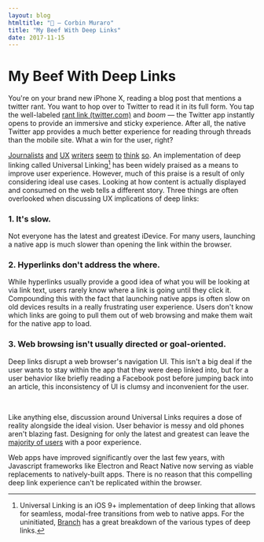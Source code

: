 ```yaml
---
layout: blog
htmltitle: "🔗 — Corbin Muraro"
title: "My Beef With Deep Links"
date: 2017-11-15
---
```


# My Beef With Deep Links

You're on your brand new iPhone X, reading a blog post that mentions a twitter rant. You want to hop over to Twitter to read it in its full form. You tap the well-labeled [rant link (twitter.com)](https://twitter.com/gravislizard/status/927593460642615296) and *boom* — the Twitter app instantly opens to provide an immersive and sticky experience. After all, the native Twitter app provides a much better experience for reading through threads than the mobile site. What a win for the user, right?

[Journalists](https://techcrunch.com/2015/06/12/a-brief-history-of-deep-linking/) [and](https://apsalar.com/2017/02/wtf-are-universal-links-and-why-should-you-care/) [UX](https://www.tune.com/blog/optimizing-user-experience-with-deferred-deep-linking/) [writers](https://www.uxmatters.com/mt/archives/2016/01/the-crucial-role-deep-linking-should-play-in-your-mobile-app.php) [seem](https://blog.markgrowth.com/deep-linking-what-is-it-why-does-your-app-need-it-and-how-to-use-it-fe45a957aa0f) [to](https://www.linkedin.com/pulse/we-examined-universal-links-across-hundreds-apps-data-austin-hay/) [think](https://www.sitepoint.com/ios-universal-links-for-a-seamless-app-user-experience/) [so](https://clearbridgemobile.com/7-benefits-of-mobile-app-deep-linking/). An implementation of deep linking called Universal Linking[^1] has been widely praised as a means to improve user experience. However, much of this praise is a result of only considering ideal use cases. Looking at how content is actually displayed and consumed on the web tells a different story. Three things are often overlooked when discussing UX implications of deep links:

### 1. It's slow.

Not everyone has the latest and greatest iDevice. For many users, launching a native app is much slower than opening the link within the browser.

### 2. Hyperlinks don't address the where.

While hyperlinks usually provide a good idea of what you will be looking at via link text, users rarely know where a link is going until they click it. Compounding this with the fact that launching native apps is often slow on old devices results in a really frustrating user experience. Users don't know which links are going to pull them out of web browsing and make them wait for the native app to load.

### 3. Web browsing isn't usually directed or goal-oriented.

Deep links disrupt a web browser's navigation UI. This isn't a big deal if the user wants to stay within the app that they were deep linked into, but for a user behavior like briefly reading a Facebook post before jumping back into an article, this inconsistency of UI is clumsy and inconvenient for the user.

<br />

Like anything else, discussion around Universal Links requires a dose of reality alongside the ideal vision. User behavior is messy and old phones aren't blazing fast. Designing for only the latest and greatest can leave the [majority of users](https://newzoo.com/insights/articles/63-percent-of-all-iphones-ever-sold-still-in-use/) with a poor experience.

Web apps have improved significantly over the last few years, with Javascript frameworks like Electron and React Native now serving as viable replacements to natively-built apps. There is no reason that this compelling deep link experience can't be replicated within the browser.

[^1]: Universal Linking is an iOS 9+ implementation of deep linking that allows for seamless, modal-free transitions from web to native apps. For the uninitiated, [Branch](https://branch.io/what-is-deep-linking/) has a great breakdown of the various types of deep links.